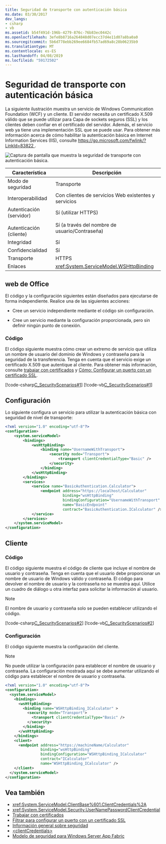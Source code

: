 ```yaml
---
title: Seguridad de transporte con autenticación básica
ms.date: 03/30/2017
dev_langs:
- csharp
- vb
ms.assetid: b54f491d-196b-4279-876c-76b83ec0442c
ms.openlocfilehash: 3efe8b8716a264848d07ecc37d4e11d07a8ba0a0
ms.sourcegitcommit: 5b6d778ebb269ee6684fb57ad69a8c28b06235b9
ms.translationtype: MT
ms.contentlocale: es-ES
ms.lasthandoff: 04/08/2019
ms.locfileid: "59172502"
---
```

# <a name="transport-security-with-basic-authentication"></a>Seguridad de transporte con autenticación básica
La siguiente ilustración muestra un servicio de Windows Communication Foundation (WCF) y un cliente. El servidor necesita un certificado X.509 válido que se puede utilizar para Capa de sockets seguros (SSL) y los clientes deben confiar en el certificado del servidor. Además, el servicio web ya tiene una implementación SSL que se puede usar. Para obtener más información acerca de cómo habilitar la autenticación básica en Internet Information Services (IIS), consulte [ https://go.microsoft.com/fwlink/?LinkId=83822 ](https://go.microsoft.com/fwlink/?LinkId=83822).  
  
 ![Captura de pantalla que muestra la seguridad de transporte con autenticación básica.](./media/transport-security-with-basic-authentication/transport-security-basic-authentication.gif)  
  
|Característica|Descripción|  
|--------------------|-----------------|  
|Modo de seguridad|Transporte|  
|Interoperabilidad|Con clientes de servicios Web existentes y servicios|  
|Autenticación (servidor)<br /><br /> Autenticación (cliente)|Sí (utilizar HTTPS)<br /><br /> Sí (a través del nombre de usuario/Contraseña)|  
|Integridad|Sí|  
|Confidencialidad|Sí|  
|Transporte|HTTPS|  
|Enlaces|<xref:System.ServiceModel.WSHttpBinding>|  
  
## <a name="service"></a>web de Office  
 El código y la configuración siguientes están diseñados para ejecutarse de forma independiente. Realice una de las siguientes acciones:  
  
-   Cree un servicio independiente mediante el código sin configuración.  
  
-   Cree un servicio mediante la configuración proporcionada, pero sin definir ningún punto de conexión.  
  
### <a name="code"></a>Código  
 El código siguiente muestra cómo crear un extremo de servicio que utiliza un nombre de usuario del dominio de Windows y contraseña para la seguridad de la transferencia. Tenga en cuenta que el servicio exige un certificado X.509 que autentique al cliente. Para obtener más información, consulte [trabajar con certificados](../../../../docs/framework/wcf/feature-details/working-with-certificates.md) y [Cómo: Configurar un puerto con un certificado SSL](../../../../docs/framework/wcf/feature-details/how-to-configure-a-port-with-an-ssl-certificate.md).  
  
 [!code-csharp[C_SecurityScenarios#1](../../../../samples/snippets/csharp/VS_Snippets_CFX/c_securityscenarios/cs/source.cs#1)]
 [!code-vb[C_SecurityScenarios#1](../../../../samples/snippets/visualbasic/VS_Snippets_CFX/c_securityscenarios/vb/source.vb#1)]  
  
## <a name="configuration"></a>Configuración  
 Lo siguiente configura un servicio para utilizar la autenticación básica con seguridad de nivel de transporte:  
  
```xml  
<?xml version="1.0" encoding="utf-8"?>  
<configuration>  
    <system.serviceModel>  
        <bindings>  
            <wsHttpBinding>  
                <binding name="UsernameWithTransport">  
                    <security mode="Transport">  
                        <transport clientCredentialType="Basic" />  
                    </security>  
                </binding>  
            </wsHttpBinding>  
        </bindings>  
        <services>  
            <service name="BasicAuthentication.Calculator">  
                <endpoint address="https://localhost/Calculator"  
                          binding="wsHttpBinding"   
                          bindingConfiguration="UsernameWithTransport"  
                          name="BasicEndpoint"   
                          contract="BasicAuthentication.ICalculator" />  
            </service>  
        </services>  
    </system.serviceModel>  
</configuration>  
```  
  
## <a name="client"></a>Cliente  
  
### <a name="code"></a>Código  
 El código siguiente muestra el código de cliente que incluye el nombre de usuario y contraseña. Tenga en cuenta que el usuario debe proporcionar un nombre de usuario de Windows válido y contraseña. El código para devolver el nombre de usuario y la contraseña no se muestra aquí. Utilice un cuadro de diálogo u otra interfaz para solicitar la información al usuario.  
  
> [!NOTE]
>  El nombre de usuario y contraseña solo se pueden establecer utilizando el código.  
  
 [!code-csharp[C_SecurityScenarios#2](../../../../samples/snippets/csharp/VS_Snippets_CFX/c_securityscenarios/cs/source.cs#2)]
 [!code-vb[C_SecurityScenarios#2](../../../../samples/snippets/visualbasic/VS_Snippets_CFX/c_securityscenarios/vb/source.vb#2)]  
  
### <a name="configuration"></a>Configuración  
 El código siguiente muestra la configuración del cliente.  
  
> [!NOTE]
>  No puede utilizar la configuración para establecer el nombre de usuario y contraseña. La configuración mostrada aquí se debe aumentar utilizando el código para establecer el nombre de usuario y contraseña.  
  
```xml  
<?xml version="1.0" encoding="utf-8"?>  
<configuration>  
  <system.serviceModel>  
    <bindings>  
      <wsHttpBinding>  
        <binding name="WSHttpBinding_ICalculator" >  
          <security mode="Transport">  
            <transport clientCredentialType="Basic" />  
          </security>  
        </binding>  
      </wsHttpBinding>  
    </bindings>  
    <client>  
      <endpoint address="https://machineName/Calculator"   
                binding="wsHttpBinding"  
                bindingConfiguration="WSHttpBinding_ICalculator"   
                contract="ICalculator"  
                name="WSHttpBinding_ICalculator" />  
    </client>  
  </system.serviceModel>  
</configuration>  
```  
  
## <a name="see-also"></a>Vea también

- <xref:System.ServiceModel.ClientBase%601.ClientCredentials%2A>
- <xref:System.ServiceModel.Security.UserNamePasswordClientCredential>
- [Trabajar con certificados](../../../../docs/framework/wcf/feature-details/working-with-certificates.md)
- [Filtrar para configurar un puerto con un certificado SSL](../../../../docs/framework/wcf/feature-details/how-to-configure-a-port-with-an-ssl-certificate.md)
- [Información general sobre seguridad](../../../../docs/framework/wcf/feature-details/security-overview.md)
- [\<clientCredentials>](../../../../docs/framework/configure-apps/file-schema/wcf/clientcredentials.md)
- [Modelo de seguridad para Windows Server App Fabric](https://go.microsoft.com/fwlink/?LinkID=201279&clcid=0x409)

